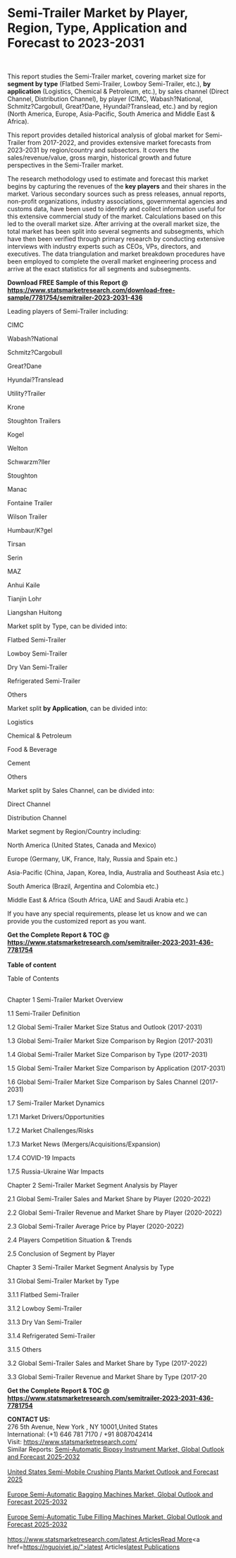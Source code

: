 <h1>Semi-Trailer Market by Player, Region, Type, Application and Forecast to 2023-2031</h1><br/><p>This report studies the Semi-Trailer market, covering market size for <strong>segment by type</strong> (Flatbed Semi-Trailer, Lowboy Semi-Trailer, etc.), <strong>by application</strong> (Logistics, Chemical & Petroleum, etc.), by sales channel (Direct Channel, Distribution Channel), by player (CIMC, Wabash?National, Schmitz?Cargobull, Great?Dane, Hyundai?Translead, etc.) and by region (North America, Europe, Asia-Pacific, South America and Middle East & Africa).</p><p>This report provides detailed historical analysis of global market for Semi-Trailer from 2017-2022, and provides extensive market forecasts from 2023-2031 by region/country and subsectors. It covers the sales/revenue/value, gross margin, historical growth and future perspectives in the Semi-Trailer market.</p><p>The research methodology used to estimate and forecast this market begins by capturing the revenues of the <strong>key players</strong> and their shares in the market. Various secondary sources such as press releases, annual reports, non-profit organizations, industry associations, governmental agencies and customs data, have been used to identify and collect information useful for this extensive commercial study of the market. Calculations based on this led to the overall market size. After arriving at the overall market size, the total market has been split into several segments and subsegments, which have then been verified through primary research by conducting extensive interviews with industry experts such as CEOs, VPs, directors, and executives. The data triangulation and market breakdown procedures have been employed to complete the overall market engineering process and arrive at the exact statistics for all segments and subsegments.</p><p><strong>Download FREE Sample of this Report @ <a href="https://www.statsmarketresearch.com/download-free-sample/7781754/semitrailer-2023-2031-436">https://www.statsmarketresearch.com/download-free-sample/7781754/semitrailer-2023-2031-436</a></strong></p><p>Leading players of Semi-Trailer including:</p><p>CIMC</p><p>Wabash?National</p><p>Schmitz?Cargobull</p><p>Great?Dane</p><p>Hyundai?Translead</p><p>Utility?Trailer</p><p>Krone</p><p>Stoughton Trailers</p><p>Kogel</p><p>Welton</p><p>Schwarzm?ller</p><p>Stoughton</p><p>Manac</p><p>Fontaine Trailer</p><p>Wilson Trailer</p><p>Humbaur/K?gel</p><p>Tirsan</p><p>Serin</p><p>MAZ</p><p>Anhui Kaile</p><p>Tianjin Lohr</p><p>Liangshan Huitong</p><p>Market split by Type, can be divided into:</p><p>Flatbed Semi-Trailer</p><p>Lowboy Semi-Trailer</p><p>Dry Van Semi-Trailer</p><p>Refrigerated Semi-Trailer</p><p>Others</p><p>Market split <strong>by Application</strong>, can be divided into:</p><p>Logistics</p><p>Chemical & Petroleum</p><p>Food & Beverage</p><p>Cement</p><p>Others</p><p>Market split by Sales Channel, can be divided into:</p><p>Direct Channel</p><p>Distribution Channel</p><p>Market segment by Region/Country including:</p><p>North America (United States, Canada and Mexico)</p><p>Europe (Germany, UK, France, Italy, Russia and Spain etc.)</p><p>Asia-Pacific (China, Japan, Korea, India, Australia and Southeast Asia etc.)</p><p>South America (Brazil, Argentina and Colombia etc.)</p><p>Middle East & Africa (South Africa, UAE and Saudi Arabia etc.)</p><p>If you have any special requirements, please let us know and we can provide you the customized report as you want.</p><div><b>Get the Complete Report & TOC @ <a href="https://www.statsmarketresearch.com/semitrailer-2023-2031-436-7781754">https://www.statsmarketresearch.com/semitrailer-2023-2031-436-7781754</a></b></div><br><b>Table of content</b><p>Table of Contents<br />
 
 <br />
 
 Chapter 1 Semi-Trailer Market Overview<br />
 
  1.1 Semi-Trailer Definition<br />
 
  1.2 Global Semi-Trailer Market Size Status and Outlook (2017-2031)<br />
 
  1.3 Global Semi-Trailer Market Size Comparison by Region (2017-2031)<br />
 
  1.4 Global Semi-Trailer Market Size Comparison by Type (2017-2031)<br />
 
  1.5 Global Semi-Trailer Market Size Comparison by Application (2017-2031)<br />
 
  1.6 Global Semi-Trailer Market Size Comparison by Sales Channel (2017-2031)<br />
 
  1.7 Semi-Trailer Market Dynamics<br />
 
  1.7.1 Market Drivers/Opportunities<br />
 
  1.7.2 Market Challenges/Risks<br />
 
  1.7.3 Market News (Mergers/Acquisitions/Expansion)<br />
 
  1.7.4 COVID-19 Impacts<br />
 
  1.7.5 Russia-Ukraine War Impacts<br />
 
 Chapter 2 Semi-Trailer Market Segment Analysis by Player<br />
 
  2.1 Global Semi-Trailer Sales and Market Share by Player (2020-2022)<br />
 
  2.2 Global Semi-Trailer Revenue and Market Share by Player (2020-2022)<br />
 
  2.3 Global Semi-Trailer Average Price by Player (2020-2022)<br />
 
  2.4 Players Competition Situation & Trends<br />
 
  2.5 Conclusion of Segment by Player<br />
 
 Chapter 3 Semi-Trailer Market Segment Analysis by Type<br />
 
  3.1 Global Semi-Trailer Market by Type<br />
 
  3.1.1 Flatbed Semi-Trailer<br />
 
  3.1.2 Lowboy Semi-Trailer<br />
 
  3.1.3 Dry Van Semi-Trailer<br />
 
  3.1.4 Refrigerated Semi-Trailer<br />
 
  3.1.5 Others<br />
 
  3.2 Global Semi-Trailer Sales and Market Share by Type (2017-2022)<br />
 
  3.3 Global Semi-Trailer Revenue and Market Share by Type (2017-20<br><div><b>Get the Complete Report & TOC @ <a href="https://www.statsmarketresearch.com/semitrailer-2023-2031-436-7781754">https://www.statsmarketresearch.com/semitrailer-2023-2031-436-7781754</a></b></div></p> <b>CONTACT US:</b><br>276 5th Avenue, New York , NY 10001,United States<br>International: (+1) 646 781 7170 / +91 8087042414<br>Visit: <a href="https://www.statsmarketresearch.com/">https://www.statsmarketresearch.com/</a><br>Similar Reports: <a href="https://www.statsmarketresearch.com/semitrailer-2023-2031-436-7781754">Semi-Automatic Biopsy Instrument Market, Global Outlook and Forecast 2025-2032</a><br/><br/><a href="https://www.statsmarketresearch.com/semitrailer-2023-2031-436-7781754">United States Semi-Mobile Crushing Plants Market Outlook and Forecast 2025</a><br/><br/><a href="https://www.statsmarketresearch.com/semitrailer-2023-2031-436-7781754">Europe Semi-Automatic Bagging Machines Market, Global Outlook and Forecast 2025-2032</a><br/><br/><a href="https://www.statsmarketresearch.com/semitrailer-2023-2031-436-7781754">Europe Semi-Automatic Tube Filling Machines Market, Global Outlook and Forecast 2025-2032</a><br/><br/><a href="https://gyeongbokgung.com">https://www.statsmarketresearch.com/</a><a href="https://hallyeomaritime.com">latest Articles</a><a href="https://jingwansa.com">Read More</a><a href=https://nguoiviet.jp/">latest Articles</a><a href="https://www.intelmarketresearch.com/">latest Publications</a>